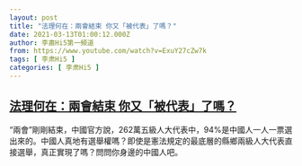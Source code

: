 ```yaml
---
layout: post
title: "法理何在：兩會結束 你又「被代表」了嗎？"
date: 2021-03-13T01:00:12.000Z
author: 李肅Hi5第一頻道
from: https://www.youtube.com/watch?v=ExuY27cZw7k
tags: [ 李肃Hi5 ]
categories: [ 李肃Hi5 ]
---
```

<!--1615597212000-->
[法理何在：兩會結束 你又「被代表」了嗎？](https://www.youtube.com/watch?v=ExuY27cZw7k)
------

<div>
“兩會”剛剛結束，中國官方說，262萬五級人大代表中，94%是中國人一人一票選出來的。中國人真地有選舉權嗎？即使是憲法規定的最底層的縣鄉兩級人大代表直接選舉，真正實現了嗎？問問你身邊的中國人吧。
</div>
